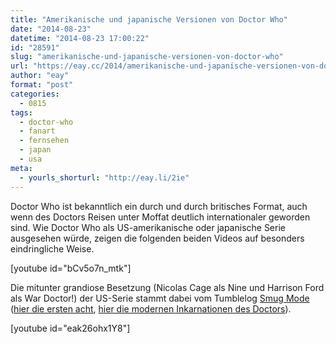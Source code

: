 ```yaml
---
title: "Amerikanische und japanische Versionen von Doctor Who"
date: "2014-08-23"
datetime: "2014-08-23 17:00:22"
id: "28591"
slug: "amerikanische-und-japanische-versionen-von-doctor-who"
url: "https://eay.cc/2014/amerikanische-und-japanische-versionen-von-doctor-who/"
author: "eay"
format: "post"
categories:
  - 0815
tags:
  - doctor-who
  - fanart
  - fernsehen
  - japan
  - usa
meta:
  - yourls_shorturl: "http://eay.li/2ie"
---
```


Doctor Who ist bekanntlich ein durch und durch britisches Format, auch wenn des Doctors Reisen unter Moffat deutlich internationaler geworden sind. Wie Doctor Who als US-amerikanische oder japanische Serie ausgesehen würde, zeigen die folgenden beiden Videos auf besonders eindringliche Weise.

\[youtube id="bCv5o7n\_mtk"\]

Die mitunter grandiose Besetzung (Nicolas Cage als Nine und Harrison Ford als War Doctor!) der US-Serie stammt dabei vom Tumblelog [Smug Mode](http://smugmode.tumblr.com/) ([hier die ersten acht](http://smugmode.tumblr.com/post/76342249340/the-first-8-doctors), [hier die modernen Inkarnationen des Doctors](http://smugmode.tumblr.com/post/76357190291/the-modern-doctors-usa)).

\[youtube id="eak26ohx1Y8"\]
